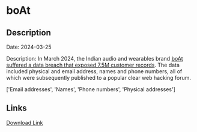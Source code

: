 # boAt

## Description

Date: 2024-03-25

Description:
In March 2024, the Indian audio and wearables brand <a href="https://www.forbesindia.com/article/news/hit-with-massive-data-breach-boat-loses-data-of-75-million-customers/92483/1" target="_blank" rel="noopener">boAt suffered a data breach that exposed 7.5M customer records</a>. The data included physical and email address, names and phone numbers, all of which were subsequently published to a popular clear web hacking forum.


['Email addresses', 'Names', 'Phone numbers', 'Physical addresses']

## Links

[Download Link](https://link-to.net/1229997/877.4070718452652/dynamic/?r=Ym9hdC1saWZlc3R5bGUuY29t)